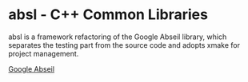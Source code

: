 # absl - C++ Common Libraries

absl is a framework refactoring of the Google Abseil library, which separates the testing part from the source code and adopts xmake for project management.

[Google Abseil](https://github.com/abseil/abseil-cpp)